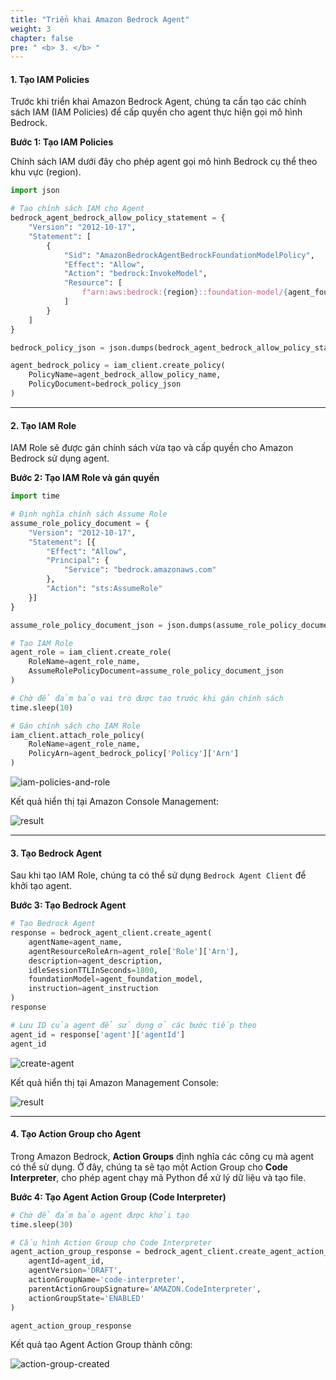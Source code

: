 ```yaml
---
title: "Triển khai Amazon Bedrock Agent"
weight: 3
chapter: false
pre: " <b> 3. </b> "
---
```


#### **1. Tạo IAM Policies**

Trước khi triển khai Amazon Bedrock Agent, chúng ta cần tạo các chính sách IAM (IAM Policies) để cấp quyền cho agent thực hiện gọi mô hình Bedrock.  

**Bước 1: Tạo IAM Policies**  

Chính sách IAM dưới đây cho phép agent gọi mô hình Bedrock cụ thể theo khu vực (region).  

```python
import json

# Tạo chính sách IAM cho Agent
bedrock_agent_bedrock_allow_policy_statement = {
    "Version": "2012-10-17",
    "Statement": [
        {
            "Sid": "AmazonBedrockAgentBedrockFoundationModelPolicy",
            "Effect": "Allow",
            "Action": "bedrock:InvokeModel",
            "Resource": [
                f"arn:aws:bedrock:{region}::foundation-model/{agent_foundation_model}"
            ]
        }
    ]
}

bedrock_policy_json = json.dumps(bedrock_agent_bedrock_allow_policy_statement)

agent_bedrock_policy = iam_client.create_policy(
    PolicyName=agent_bedrock_allow_policy_name,
    PolicyDocument=bedrock_policy_json
)
```

---

#### **2. Tạo IAM Role**

IAM Role sẽ được gán chính sách vừa tạo và cấp quyền cho Amazon Bedrock sử dụng agent.  

**Bước 2: Tạo IAM Role và gán quyền**  

```python
import time

# Định nghĩa chính sách Assume Role
assume_role_policy_document = {
    "Version": "2012-10-17",
    "Statement": [{
        "Effect": "Allow",
        "Principal": {
            "Service": "bedrock.amazonaws.com"
        },
        "Action": "sts:AssumeRole"
    }]
}

assume_role_policy_document_json = json.dumps(assume_role_policy_document)

# Tạo IAM Role
agent_role = iam_client.create_role(
    RoleName=agent_role_name,
    AssumeRolePolicyDocument=assume_role_policy_document_json
)

# Chờ để đảm bảo vai trò được tạo trước khi gán chính sách
time.sleep(10)

# Gán chính sách cho IAM Role
iam_client.attach_role_policy(
    RoleName=agent_role_name,
    PolicyArn=agent_bedrock_policy['Policy']['Arn']
)
```

![iam-policies-and-role](/images/3-developing-amazon-bedrock-agent/image.png)

Kết quả hiển thị tại Amazon Console Management:

![result](/images/3-developing-amazon-bedrock-agent/image-1.png)

---

#### **3. Tạo Bedrock Agent**

Sau khi tạo IAM Role, chúng ta có thể sử dụng `Bedrock Agent Client` để khởi tạo agent.  

**Bước 3: Tạo Bedrock Agent**  

```python
# Tạo Bedrock Agent
response = bedrock_agent_client.create_agent(
    agentName=agent_name,
    agentResourceRoleArn=agent_role['Role']['Arn'],
    description=agent_description,
    idleSessionTTLInSeconds=1800,
    foundationModel=agent_foundation_model,
    instruction=agent_instruction
)
response

# Lưu ID của agent để sử dụng ở các bước tiếp theo
agent_id = response['agent']['agentId']
agent_id
```

![create-agent](/images/3-developing-amazon-bedrock-agent/image-2.png)

Kết quả hiển thị tại Amazon Management Console:

![result](/images/3-developing-amazon-bedrock-agent/image-3.png)

---

#### **4. Tạo Action Group cho Agent**

Trong Amazon Bedrock, **Action Groups** định nghĩa các công cụ mà agent có thể sử dụng. Ở đây, chúng ta sẽ tạo một Action Group cho **Code Interpreter**, cho phép agent chạy mã Python để xử lý dữ liệu và tạo file.  

**Bước 4: Tạo Agent Action Group (Code Interpreter)**  

```python
# Chờ để đảm bảo agent được khởi tạo
time.sleep(30)

# Cấu hình Action Group cho Code Interpreter
agent_action_group_response = bedrock_agent_client.create_agent_action_group(
    agentId=agent_id,       
    agentVersion='DRAFT',
    actionGroupName='code-interpreter',
    parentActionGroupSignature='AMAZON.CodeInterpreter',
    actionGroupState='ENABLED'
)

agent_action_group_response
```

Kết quả tạo Agent Action Group thành công:

![action-group-created](/images/3-developing-amazon-bedrock-agent/image-4.png)

